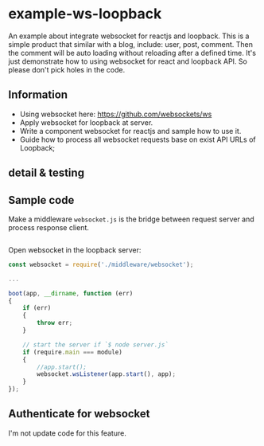 # example-ws-loopback

An example about integrate websocket for reactjs and loopback.
This is a simple product that similar with a blog, include: user, post, comment. Then the comment will be auto loading without reloading after a defined time.
It's just demonstrate how to using websocket for react and loopback API. So please don't pick holes in the code.

## Information

- Using websocket here: https://github.com/websockets/ws
- Apply websocket for loopback at server.
- Write a component websocket for reactjs and sample how to use it.
- Guide how to process all websocket requests base on exist API URLs of Loopback;

## detail & testing

## Sample code

Make a middleware `websocket.js` is the bridge between request server and process response client.

```js

```

Open websocket in the loopback server:

```js
const websocket = require('./middleware/websocket');

...

boot(app, __dirname, function (err)
{
    if (err)
    {
        throw err;
    }

    // start the server if `$ node server.js`
    if (require.main === module)
    {
        //app.start();
        websocket.wsListener(app.start(), app);
    }
});
```

## Authenticate for websocket

I'm not update code for this feature.